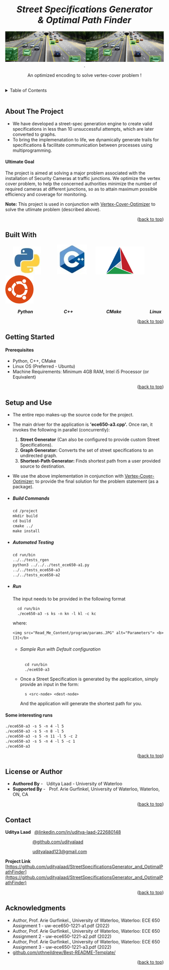 <!-- Reference:
https://github.com/othneildrew/Best-README-Template -->
<a name="readme-top"></a>


<!-- PROJECT LOGO -->
<br />
<div align="center">
  <h1><i> Street Specifications Generator <br> & Optimal Path Finder </i></h1>


  
  <img src="Read_Me_Content/top_label.png" alt="top_label.png">
  .

  <p align="center">
    An optimized encoding to solve vertex-cover problem !
  </p>
</div>

<br>

<!-- TABLE OF CONTENTS -->
<details>
  <summary>Table of Contents</summary>
  <ol>
    <li><a href="#about-the-project">About The Project</a></li>
    <li><a href="#built-with">Built With</a></li>
    <li><a href="#getting-started">Getting Started</a></li>
    <li><a href="#setup-and-use">Setup and Use</a></li>
    <li><a href="#license-or-author">License or Author</a></li>
    <li><a href="#contact">Contact</a></li>
    <li><a href="#acknowledgments">Acknowledgments</a></li>
  </ol>
</details>

<br>


<!-- ABOUT THE PROJECT -->
## About The Project
  * We have developed a street-spec generation engine to create valid specifications in less than 10 unsuccessful attempts, which are later converted to graphs.
  * To bring the implemenatation to life, we dynamically generate trails for specifications & facilitate communication between processes using multiprogramming.

  <spacer height="10" width="10"></spacer>

  #### Ultimate Goal
  The project is aimed at solving a major problem associated with the installation of Security Cameras at traffic junctions. We optimize the vertex cover problem, to help the concerned authorities minimize the number of required cameras at different junctions, so as to attain maximum possible efficiency and coverage for monitoring.

   <b>Note:</b>
   This project is used in conjunction with [Vertex-Cover-Optimizer](https://github.com/udityalaad/OptimizingVertexCoverProblem) to solve the utlimate problem (described above).

  <p align="right">(<a href="#readme-top">back to top</a>)</p>



## Built With
  &nbsp; &nbsp; &nbsp;  <img src="Read_Me_Content/Tech/Python.JPG" alt="Python" width="90"> &nbsp; &nbsp; &nbsp; &nbsp; &nbsp; &nbsp; <img src="Read_Me_Content/Tech/cpp.JPG" alt="C++" width="95"> &nbsp; &nbsp; &nbsp; <img src="Read_Me_Content/Tech/cmake.png" alt="Tatsu" width="155"> &nbsp; &nbsp; &nbsp; <img src="Read_Me_Content/Tech/Ubuntu.png" alt="Tatsu" width="90">

  &nbsp; &nbsp;  &nbsp; &nbsp; &nbsp; <b><i> Python </i></b> &nbsp; &nbsp; &nbsp; &nbsp; &nbsp; &nbsp; &nbsp; &nbsp; &nbsp; &nbsp; &nbsp; &nbsp; <b><i> C++ </i></b> &nbsp; &nbsp; &nbsp; &nbsp; &nbsp; &nbsp; &nbsp; &nbsp; &nbsp; &nbsp; &nbsp; &nbsp; &nbsp; <b><i> CMake </i></b> &nbsp; &nbsp; &nbsp; &nbsp; &nbsp; &nbsp; &nbsp; &nbsp; &nbsp; &nbsp; &nbsp; <b><i> Linux </i></b>

  <p align="right">(<a href="#readme-top">back to top</a>)</p>



<!-- GETTING STARTED -->
## Getting Started
  #### Prerequisites
  * Python, C++, CMake
  * Linux OS (Preferred - Ubuntu)
  * Machine Requirements: Minimum 4GB RAM, Intel i5 Processor (or Equivalent)

  <p align="right">(<a href="#readme-top">back to top</a>)</p>

  
## Setup and Use
  * The entire repo makes-up the source code for the project.
  * The main driver for the application is <b>'ece650-a3.cpp'.</b> Once ran, it invokes the following in parallel (concurrently):
    1. <b>Street Generator</b> (Can also be configured to provide custom Street Specifications).
    2. <b>Graph Generator:</b> Converts the set of street specifications to an undirected graph.
    3. <b>Shortest-Path Generator:</b> Finds shortest path from a user provided source to destination.
  * We use the above implementation in conjunction with [Vertex-Cover-Optimizer](https://github.com/udityalaad/OptimizingVertexCoverProblem); to provide the final solution for the problem statement (as a package).

  * ##### Build Commands
        cd /project
        mkdir build
        cd build
        cmake ../
        make install

  * ##### Automated Testing
        cd run/bin
        ../../tests_rgen
        python3 ../../../test_ece650-a1.py
        ../../tests_ece650-a3
        ../../tests_ece650-a2

  * ##### Run
      The input needs to be provided in the following format
      ```
        cd run/bin
        ./ece650-a3 -s ks -n kn -l kl -c kc
      ```
      
      where:
      
        <img src="Read_Me_Content/program/params.JPG" alt="Parameters"> <b>[3]</b>
      
      * ###### Sample Run with Default configuration
        ```
          cd run/bin
          ./ece650-a3
        ```
      
      * Once a Street Specification is generated by the application, simply provide an input in the form:
        ```
          s <src-node> <dest-node>
        ```

        And the application will generate the shortest path for you.

  #### Some interesting runs
    ./ece650-a3 -s 5 -n 4 -l 5
    ./ece650-a3 -s 5 -n 8 -l 5
    ./ece650-a3 -s 5 -n 11 -l 5 -c 2
    ./ece650-a3 -s 5 -n 4 -l 5 -c 1
    ./ece650-a3

  <p align="right">(<a href="#readme-top">back to top</a>)</p>


<!-- LICENSE -->
## License or Author
  * <b>Authored By</b> - &nbsp; Uditya Laad - University of Waterloo
  * <b>Supported By</b> - &nbsp; Prof. Arie Gurfinkel, University of Waterloo, Waterloo, ON, CA

  <p align="right">(<a href="#readme-top">back to top</a>)</p>


<!-- CONTACT -->
## Contact
  <b>Uditya Laad</b> &nbsp; [@linkedin.com/in/uditya-laad-222680148](https://www.linkedin.com/in/uditya-laad-222680148/)
  
  &nbsp; &nbsp; &nbsp; &nbsp; &nbsp; &nbsp; &nbsp; &nbsp; &nbsp; &nbsp; &nbsp; [@github.com/udityalaad](https://github.com/udityalaad)
  
  &nbsp; &nbsp; &nbsp; &nbsp; &nbsp; &nbsp; &nbsp; &nbsp; &nbsp; &nbsp; &nbsp; udityalaad123@gmail.com

  <b>Project Link</b> &nbsp; [https://github.com/udityalaad/StreetSpecificationsGenerator_and_OptimalPathFinder](https://github.com/udityalaad/StreetSpecificationsGenerator_and_OptimalPathFinder)

  <p align="right">(<a href="#readme-top">back to top</a>)</p>



<!-- ACKNOWLEDGMENTS -->
## Acknowledgments
  * Author, Prof. Arie Gurfinkel., University of Waterloo, Waterloo: ECE 650 Assignment 1 - uw-ece650-1221-a1.pdf (2022)
  * Author, Prof. Arie Gurfinkel., University of Waterloo, Waterloo: ECE 650 Assignment 2 - uw-ece650-1221-a2.pdf (2022)
  * Author, Prof. Arie Gurfinkel., University of Waterloo, Waterloo: ECE 650 Assignment 3 - uw-ece650-1221-a3.pdf (2022)
  * [github.com/othneildrew/Best-README-Template/](https://github.com/othneildrew/Best-README-Template)
  
  <p align="right">(<a href="#readme-top">back to top</a>)</p>
